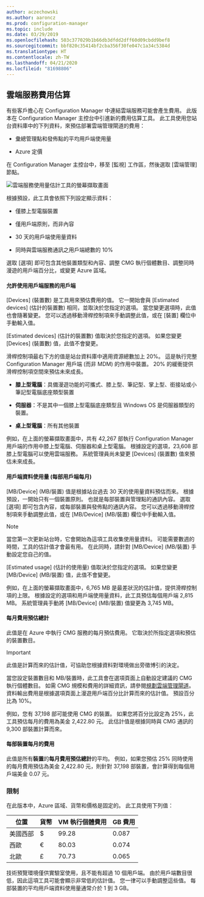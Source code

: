 ```yaml
---
author: aczechowski
ms.author: aaroncz
ms.prod: configuration-manager
ms.topic: include
ms.date: 03/29/2019
ms.openlocfilehash: 503c377029b1b66db3dfdd2dff60d09cbdd9bef8
ms.sourcegitcommit: bbf820c35414bf2cba356f30fe047c1a34c5384d
ms.translationtype: HT
ms.contentlocale: zh-TW
ms.lasthandoff: 04/21/2020
ms.locfileid: "81698806"
---
```

## <a name="cloud-services-cost-estimator"></a><a name="bkmk_cmg"></a> 雲端服務費用估算

<!--3555774-->

有些客戶擔心在 Configuration Manager 中連結雲端服務可能會產生費用。 此版本在 Configuration Manager 主控台中引進新的費用估算工具。 此工具使用您站台資料庫中的下列資料，來預估部署雲端管理閘道的費用：  

- 彙總管理點和發佈點的平均用戶端使用量  

- Azure 定價  

在 Configuration Manager 主控台中，移至 [監視]  工作區，然後選取 [雲端管理]  節點。  

![雲端服務使用量估計工具的螢幕擷取畫面](../../media/3555774-cmg-cost-estimator.png)

根據預設，此工具會依照下列設定顯示資料：  

- 僅膝上型電腦裝置  

- 僅用戶端原則，而非內容  

- 30 天的用戶端使用量資料  

- 同時與雲端服務通訊之用戶端總數的 10%  

選取 [選項]  即可包含其他裝置類型和內容、調整 CMG 執行個體數目、調整同時漫遊的用戶端百分比，或變更 Azure 區域。

#### <a name="clients-enabled-for-client-services"></a>允許使用用戶端服務的用戶端

[Devices] \(裝置數\)  是工具用來預估費用的值。 它一開始會與 [Estimated devices] \(估計的裝置數\)  相同，並取決於您指定的選項。 當您變更選項時，此值也會隨著變更。 您可以透過移動滑桿控制項來手動調整此值，或在 [裝置]  欄位中手動輸入值。

[Estimated devices] \(估計的裝置數\)  值取決於您指定的選項。 如果您變更 [Devices] \(裝置數\)  值，此值不會變更。

滑桿控制項最右下方的值是站台資料庫中適用資源總數加上 20%。 這是執行完整 Configuration Manager 用戶端 (而非 MDM) 的作用中裝置。 20% 的緩衝提供滑桿控制項空間來預估未來成長。

- **膝上型電腦**：具備漫遊功能的可攜式、膝上型、筆記型、掌上型、銜接站或小筆記型電腦底座類型裝置  

- **伺服器**：不是其中一個膝上型電腦底座類型且 Windows OS 是伺服器類型的裝置。  

- **桌上型電腦**：所有其他裝置  

例如，在上面的螢幕擷取畫面中，共有 42,267 部執行 Configuration Manager 用戶端的作用中膝上型電腦、伺服器和桌上型電腦。 根據設定的選項，23,608 部膝上型電腦可以使用雲端服務。 系統管理員尚未變更 [Devices] \(裝置數\)  值來預估未來成長。

#### <a name="client-data-consumption-per-clientmonth"></a>用戶端資料使用量 (每部用戶端每月)

[MB/Device] \(MB/裝置\)  值是根據站台過去 30 天的使用量資料預估而來。 根據預設，一開始只有一個裝置原則。 也就是每部裝置與管理點的通訊內容。 選取 [選項]  即可包含內容，或每部裝置與發佈點的通訊內容。 您可以透過移動滑桿控制項來手動調整此值，或在 [MB/Device] \(MB/裝置\)  欄位中手動輸入值。

> [!Note]  
> 當您第一次更新站台時，它會開始為這項工具收集使用量資料。 可能需要數週的時間，工具的估計值才會最有用。 在此同時，請針對 [MB/Device] \(MB/裝置\)  手動設定您自己的值。  

[Estimated usage] \(估計的使用量\)  值取決於您指定的選項。 如果您變更 [MB/Device] \(MB/裝置\)  值，此值不會變更。

<!-- The value at the bottom far right of the slider control is the total amount of data usage for all applicable resources. It defaults to 5,000 MB. When you include content, the tool increases this value to include the estimated amount of content. -->

例如，在上面的螢幕擷取畫面中，6,765 MB 是最差狀況的估計值，提供滑桿控制項的上限。 根據設定的選項和用戶端使用量資料，此工具預估每個用戶端 2,815 MB。 系統管理員手動將 [MB/Device] \(MB/裝置\)  值變更為 3,745 MB。

#### <a name="total-monthly-cost-estimate"></a>每月費用預估總計

此值是在 Azure 中執行 CMG 服務的每月預估費用。 它取決於所指定選項和預估的裝置數目。

> [!Important]  
> 此值是計算而來的估計值，可協助您根據資料對環境做出旁徵博引的決定。  

當您設定裝置數目和 MB/裝置時，此工具會在選項頁面上自動設定建議的 CMG 執行個體數目。 如需 CMG 規模和費用的詳細資訊，請參閱[規劃雲端管理閘道](../../../../clients/manage/cmg/plan-cloud-management-gateway.md#cost)。 資料輸出費用是根據選項頁面上漫遊用戶端百分比計算而來的估計值。 預設百分比為 10%。

例如，您有 37,198 部可能使用 CMG 的裝置。 如果您將百分比設定為 25%，此工具預估每月的費用為美金 2,422.80 元。 此估計值是根據同時與 CMG 通訊的 9,300 部裝置計算而來。

#### <a name="monthly-cost-per-device"></a>每部裝置每月的費用

此值是所有**裝置**的**每月費用預估總計**的平均。 例如，如果您預估 25% 同時使用的每月費用預估為美金 2,422.80 元，則針對 37,198 部裝置，會計算得到每個用戶端美金 0.07 元。


### <a name="limitations"></a>限制

在此版本中，Azure 區域、貨幣和價格是固定的。 此工具使用下列值：

|位置 | 貨幣 | VM 執行個體費用 | GB 費用 |
|---------|---------|---------|---------|
| 美國西部 | $ | 99.28 | 0.087 |
| 西歐 | € | 80.03 | 0.074 |
| 北歐 | £ | 70.73 | 0.065 |

技術預覽環境僅供實驗室使用，且不能有超過 10 個用戶端。 由於用戶端數目很低，因此這項工具可能會顯示非常低的估計值。 您一律可以手動調整這些值。 每部裝置的平均用戶端資料使用量通常介於 1 到 3 GB。
